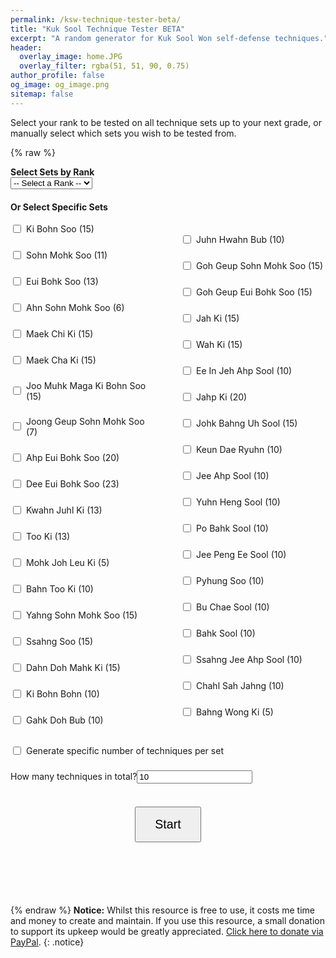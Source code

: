```yaml
---
permalink: /ksw-technique-tester-beta/
title: "Kuk Sool Technique Tester BETA"
excerpt: "A random generator for Kuk Sool Won self-defense techniques."
header:
  overlay_image: home.JPG
  overlay_filter: rgba(51, 51, 90, 0.75)
author_profile: false
og_image: og_image.png
sitemap: false
---
```

Select your rank to be tested on all technique sets up to your next grade, or manually select which sets you wish to be tested from.

{% raw %}
<style>
  .correct {
    #display: block;
    color: green;
    font-weight: bold;
    #text-align: left;
    padding-left: 10px;
  }

  .incorrect {
    #display: block;
    color: red;
    font-weight: bold;
    #text-align: right;
    padding-left: 10px;
  }

  .inline-label {
    display: flex;
    align-items: center;
    margin-bottom: 5px;
  }

  #output {
    margin: 30px 0;
    font-size: 2.2em;
    font-weight: bold;
    text-align: center;
    min-height: 40px;
  }

  #feedback-buttons {
    display: flex;
    justify-content: center;
    align-items: center;
    gap: 20px;
    margin: 30px auto;
    width: 100%;
    max-width: 100%;
    box-sizing: border-box;
    display: none;
  }

  #feedback-buttons button {
    font-size: 3em;
    padding: 20px 30px;
    cursor: pointer;
  }

  #summary {
    margin-top: 30px;
    font-size: 1.2em;
  }

  input[type="radio"],
  input[type="checkbox"] {
    margin-right: 8px;
  }

  #start-button {
    display: block;
    font-size: 1.4em;
    padding: 15px 30px;
    cursor: pointer;
    margin: 20px auto;
  }

  .form-section {
    margin-bottom: 20px;
  }

  .checkbox-grid {
    column-count: 2;
    column-gap: 40px;
    max-width: 100%;
  }

  .checkbox-grid label {
    display: flex;
    align-items: center;
    break-inside: avoid;
    margin-bottom: 6px;
  }

  @media screen and (max-width: 600px) {
    .checkbox-grid {
      column-count: 1;
    }
  }
</style>

<div class="form-section">
  <label for="categorySelect"><strong>Select Sets by Rank</strong></label><br>
  <select id="categorySelect">
    <option value="">-- Select a Rank --</option>
    <option value="white">White Belt</option>
    <option value="yellow">Yellow Belt</option>
    <option value="blue">Blue Belt</option>
    <option value="red">Red Belt</option>
    <option value="brown">Brown Belt</option>
    <option value="dbn">Dahn Bo Nim</option>
    <option value="jkn">Jo Kyo Nim</option>
    <option value="ksn">Kyo Sa Nim</option>
    <option value="psbn">Pu Sa Bum Nim</option>
    <option value="sbn">Sa Bum Nim</option>
  </select>
</div>

<div class="form-section">
  <strong>Or Select Specific Sets</strong><br><br>
  <div class="checkbox-grid">
      <label class="inline-label"><input type="checkbox" class="item" data-limit="15" value="Ki Bohn Soo"> Ki Bohn Soo (15)</label><br>
      <label class="inline-label"><input type="checkbox" class="item" data-limit="11" value="Sohn Mohk Soo"> Sohn Mohk Soo (11)</label><br>
      <label class="inline-label"><input type="checkbox" class="item" data-limit="13" value="Eui Bohk Soo"> Eui Bohk Soo (13)</label><br>
      <label class="inline-label"><input type="checkbox" class="item" data-limit="6" value="Ahn Sohn Mohk Soo"> Ahn Sohn Mohk Soo (6)</label><br>
      <label class="inline-label"><input type="checkbox" class="item" data-limit="15" value="Maek Chi Ki"> Maek Chi Ki (15)</label><br>
      <label class="inline-label"><input type="checkbox" class="item" data-limit="15" value="Maek Cha Ki"> Maek Cha Ki (15)</label><br>
      <label class="inline-label"><input type="checkbox" class="item" data-limit="15" value="Joo Muhk Maga Ki Bohn Soo"> Joo Muhk Maga Ki Bohn Soo (15)</label><br>
      <label class="inline-label"><input type="checkbox" class="item" data-limit="7" value="Joong Geup Sohn Mohk Soo"> Joong Geup Sohn Mohk Soo (7)</label><br>
      <label class="inline-label"><input type="checkbox" class="item" data-limit="20" value="Ahp Eui Bohk Soo"> Ahp Eui Bohk Soo (20)</label><br>
      <label class="inline-label"><input type="checkbox" class="item" data-limit="23" value="Dee Eui Bohk Soo"> Dee Eui Bohk Soo (23)</label><br>
      <label class="inline-label"><input type="checkbox" class="item" data-limit="13" value="Kwahn Juhl Ki"> Kwahn Juhl Ki (13)</label><br>
      <label class="inline-label"><input type="checkbox" class="item" data-limit="13" value="Too Ki"> Too Ki (13)</label><br>
      <label class="inline-label"><input type="checkbox" class="item" data-limit="5" value="Mohk Joh Leu Ki"> Mohk Joh Leu Ki (5)</label><br>
      <label class="inline-label"><input type="checkbox" class="item" data-limit="10" value="Bahn Too Ki"> Bahn Too Ki (10)</label><br>
      <label class="inline-label"><input type="checkbox" class="item" data-limit="15" value="Yahng Sohn Mohk Soo"> Yahng Sohn Mohk Soo (15)</label><br>
      <label class="inline-label"><input type="checkbox" class="item" data-limit="15" value="Ssahng Soo"> Ssahng Soo (15)</label><br>
      <label class="inline-label"><input type="checkbox" class="item" data-limit="15" value="Dahn Doh Mahk Ki"> Dahn Doh Mahk Ki (15)</label><br>
      <label class="inline-label"><input type="checkbox" class="item" data-limit="10" value="Ki Bohn Bohn"> Ki Bohn Bohn (10)</label><br>
      <label class="inline-label"><input type="checkbox" class="item" data-limit="10" value="Gahk Doh Bub"> Gahk Doh Bub (10)</label><br>
      <label class="inline-label"><input type="checkbox" class="item" data-limit="10" value="Juhn Hwahn Bub"> Juhn Hwahn Bub (10)</label><br>
      <label class="inline-label"><input type="checkbox" class="item" data-limit="15" value="Goh Geup Sohn Mohk Soo"> Goh Geup Sohn Mohk Soo (15)</label><br>
      <label class="inline-label"><input type="checkbox" class="item" data-limit="15" value="Goh Geup Eui Bohk Soo"> Goh Geup Eui Bohk Soo (15)</label><br>
      <label class="inline-label"><input type="checkbox" class="item" data-limit="15" value="Jah Ki"> Jah Ki (15)</label><br>
      <label class="inline-label"><input type="checkbox" class="item" data-limit="15" value="Wah Ki"> Wah Ki (15)</label><br>
      <label class="inline-label"><input type="checkbox" class="item" data-limit="10" value="Ee In Jeh Ahp Sool"> Ee In Jeh Ahp Sool (10)</label><br>
      <label class="inline-label"><input type="checkbox" class="item" data-limit="20" value="Jahp Ki"> Jahp Ki (20)</label><br>
      <label class="inline-label"><input type="checkbox" class="item" data-limit="15" value="Johk Bahng Uh Sool"> Johk Bahng Uh Sool (15)</label><br>
      <label class="inline-label"><input type="checkbox" class="item" data-limit="10" value="Keun Dae Ryuhn"> Keun Dae Ryuhn (10)</label><br>
      <label class="inline-label"><input type="checkbox" class="item" data-limit="10" value="Jee Ahp Sool"> Jee Ahp Sool (10)</label><br>
      <label class="inline-label"><input type="checkbox" class="item" data-limit="10" value="Yuhn Heng Sool"> Yuhn Heng Sool (10)</label><br>
      <label class="inline-label"><input type="checkbox" class="item" data-limit="10" value="Po Bahk Sool"> Po Bahk Sool (10)</label><br>
      <label class="inline-label"><input type="checkbox" class="item" data-limit="10" value="Jee Peng Ee Sool"> Jee Peng Ee Sool (10)</label><br>
      <label class="inline-label"><input type="checkbox" class="item" data-limit="10" value="Pyhung Soo"> Pyhung Soo (10)</label><br>
      <label class="inline-label"><input type="checkbox" class="item" data-limit="10" value="Bu Chae Sool"> Bu Chae Sool (10)</label><br>
      <label class="inline-label"><input type="checkbox" class="item" data-limit="10" value="Bahk Sool"> Bahk Sool (10)</label><br>
      <label class="inline-label"><input type="checkbox" class="item" data-limit="10" value="Ssahng Jee Ahp Sool"> Ssahng Jee Ahp Sool (10)</label><br>
      <label class="inline-label"><input type="checkbox" class="item" data-limit="10" value="Chahl Sah Jahng"> Chahl Sah Jahng (10)</label><br>
      <label class="inline-label"><input type="checkbox" class="item" data-limit="5" value="Bahng Wong Ki"> Bahng Wong Ki (5)</label><br>
  </div>
</div>

<div class="form-section">
  <label class="inline-label"><input type="checkbox" id="perItemMode" onchange="togglePerItemInput()"> Generate specific number of techniques per set</label><br>
  <div id="singleCountInput">
    <label>How many techniques in total?<input type="number" id="numberToGenerate" min="1" value="10"></label>
  </div>
  <div id="perItemInputs" style="display:none;">
    <label>How many techniques per selected set? <input type="number" id="perItemCount" min="1" value="2"></label>
    <label class="inline-label"><input type="checkbox" id="randomOrder"> Randomise order of sets</label>
  </div>
  <br>
  <button id="start-button" onclick="startGeneration()">Start</button>
</div>

<div id="output"></div>

<div id="feedback-buttons">
  <button onclick="rateItem('correct')">👍</button>
  <button onclick="rateItem('incorrect')">👎</button>
</div>

<div id="summary"></div>

<script>
  const categoryMap = {
    white: ['Ki Bohn Soo'],
    yellow: ['white', 'Sohn Mohk Soo'],
    blue: ['yellow', 'Eui Bohk Soo'],
    red: ['blue', 'Ahn Sohn Mohk Soo', 'Maek Chi Ki'],
    brown: ['red', 'Maek Cha Ki', 'Joo Muhk Maga Ki Bohn Soo'],
    dbn: ['brown', 'Joong Geup Sohn Mohk Soo', 'Ahp Eui Bohk Soo', 'Dee Eui Bohk Soo', 'Kwahn Juhl Ki', 'Too Ki', 'Mohk Joh Leu Ki', 'Bahn Too Ki', 'Yahng Sohn Mohk Soo', 'Ssahng Soo', 'Dahn Doh Mahk Ki'],
    jkn: ['dbn', 'Ki Bohn Bohn', 'Gahk Doh Bub', 'Juhn Hwahn Bub', 'Goh Geup Sohn Mohk Soo', 'Goh Geup Eui Bohk Soo', 'Jah Ki', 'Wah Ki', 'Ee In Jeh Ahp Sool', 'Jahp Ki', 'Johk Bahng Uh Sool', 'Keun Dae Ryuhn'],
    ksn: ['jkn', 'Jee Ahp Sool', 'Yuhn Heng Sool', 'Po Bahk Sool','Jee Peng Ee Sool'],
    psbn: ['ksn', 'Pyhung Soo', 'Bu Chae Sool', 'Bahk Sool'],
    sbn: ['psbn','Ssahng Jee Ahp Sool', 'Chahl Sah Jahng', 'Bahng Wong Ki']
  };

  let currentList = [];
  let currentIndex = 0;

  function expandCategory(cat, visited = new Set()) {
    if (visited.has(cat)) return [];
    visited.add(cat);
    if (!categoryMap[cat]) return [cat];
    return categoryMap[cat].flatMap(sub => expandCategory(sub, visited));
  }

  function togglePerItemInput() {
    const isPer = document.getElementById('perItemMode').checked;
    document.getElementById('perItemInputs').style.display = isPer ? 'block' : 'none';
    document.getElementById('singleCountInput').style.display = isPer ? 'none' : 'block';
  }

  function gatherSelectedItems() {
    const cat = document.getElementById('categorySelect').value;
    if (cat) return expandCategory(cat);
    return Array.from(document.querySelectorAll('.item:checked')).map(cb => cb.value);
  }

  function buildTechniqueList(sets, count, perMode) {
    const list = [];

    if (perMode) {
      sets.forEach(setName => {
        const checkbox = document.querySelector(`.item[value="${setName}"]`);
        const limit = parseInt(checkbox?.dataset.limit || '10');
        const availableNumbers = Array.from({ length: limit }, (_, i) => i + 1);
  
        if (count <= limit) {
          shuffle(availableNumbers);
          for (let i = 0; i < count; i++) {
            list.push(`${setName}: ${availableNumbers[i]}`);
          }
        } else {
          for (let i = 0; i < count; i++) {
            const n = Math.floor(Math.random() * limit) + 1;
            list.push(`${setName}: ${n}`);
          }
        }
      });
    } else {
      const pool = sets.map(setName => {
        const checkbox = document.querySelector(`.item[value="${setName}"]`);
        return {
          setName,
          limit: parseInt(checkbox?.dataset.limit || '10')
        };
      });
  
      const allCombinations = [];
      pool.forEach(entry => {
        for (let i = 1; i <= entry.limit; i++) {
          allCombinations.push(`${entry.setName}: ${i}`);
        }
      });
  
      shuffle(allCombinations);

      if (count <= allCombinations.length) {
        list.push(...allCombinations.slice(0, count));
      } else {
        list.push(...allCombinations);
        while (list.length < count) {
          const entry = pool[Math.floor(Math.random() * pool.length)];
          const n = Math.floor(Math.random() * entry.limit) + 1;
          list.push(`${entry.setName}: ${n}`);
        }
      }
    }
  
    return list;
  }


  function shuffle(arr) {
    for (let i = arr.length - 1; i > 0; i--) {
      const j = Math.floor(Math.random() * (i + 1));
      [arr[i], arr[j]] = [arr[j], arr[i]];
    }
    return arr;
  }

  function displayNext() {
    const output = document.getElementById('output');
    if (currentIndex < currentList.length) {
      output.textContent = currentList[currentIndex];
      document.getElementById('feedback-buttons').style.display = 'flex';
    } else {
      output.textContent = 'Summary';
      document.getElementById('feedback-buttons').style.display = 'none';
      document.getElementById('start-button').style.display = 'block';
    }
  }

  function startGeneration() {
    currentIndex = 0;
    document.getElementById('summary').innerHTML = '';
    document.getElementById('start-button').style.display = 'none';

    const selectedItems = gatherSelectedItems();
    if (!selectedItems.length) {
      alert("Select at least one set of techniques.");
      document.getElementById('start-button').style.display = 'block';
      return;
    }

    const perMode = document.getElementById('perItemMode').checked;
    const count = parseInt(document.getElementById(perMode ? 'perItemCount' : 'numberToGenerate').value || '1');
    if (isNaN(count) || count < 1) {
      alert("Enter a valid number.");
      document.getElementById('start-button').style.display = 'block';
      return;
    }

    currentList = buildTechniqueList(selectedItems, count, perMode);
    if (!perMode && document.getElementById('randomOrder').checked) {
      shuffle(currentList);
    }

    displayNext();
  }

  function rateItem(feedback) {
    const summary = document.getElementById('summary');
    const span = document.createElement('span');
    const symbol = feedback === 'correct' ? '✅ ' : '❌ ';
    span.textContent = symbol + currentList[currentIndex];
    span.className = feedback === 'correct' ? 'correct' : 'incorrect';
    summary.appendChild(span);
    summary.appendChild(document.createElement('br'));

    currentIndex++;
    displayNext();
  }

  document.addEventListener('DOMContentLoaded', function () {
    const select = document.getElementById('categorySelect');
    const checkboxes = document.querySelectorAll('.item');

    select.addEventListener('change', () => {
      const selected = select.value;
      const sets = selected ? expandCategory(selected) : [];
      checkboxes.forEach(cb => cb.checked = sets.includes(cb.value));
    });

    checkboxes.forEach(cb => {
      cb.addEventListener('change', () => {
        const selected = Array.from(checkboxes).filter(cb => cb.checked).map(cb => cb.value).sort().join('|');
        let matched = false;

        for (const key in categoryMap) {
          const items = expandCategory(key).sort().join('|');
          if (items === selected) {
            select.value = key;
            matched = true;
            break;
          }
        }

        if (!matched) {
          select.value = '';
        }
      });
    });

    togglePerItemInput();
  });
</script>
{% endraw %}
**Notice:** Whilst this resource is free to use, it costs me time and money to create and maintain. If you use this resource, a small donation to support its upkeep would be greatly appreciated. [Click here to donate via PayPal](https://paypal.me/sh4y).
{: .notice}
